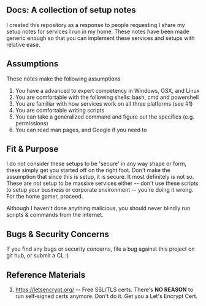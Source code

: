 Docs: A collection of setup notes
---------------------------------
I created this repository as a response to people requesting I share my setup
notes for services I run in my home. These notes have been made generic enough
so that you can implement these services and setups with relative ease.

Assumptions
-----------
These notes make the following assumptions

1. You have a advanced to expert competency in Windows, OSX, and Linux
2. You are comfortable with the following shells: bash, cmd and powershell
3. You are familiar with how services work on all three platforms (see #1)
4. You are comfortable writing scripts
5. You can take a generalized command and figure out the specifics
   (e.g. permissions)
6. You can read man pages, and Google if you need to

Fit & Purpose
-------------
I do not consider these setups to be 'secure' in any way shape or form, these
simply get you started off on the right foot. Don't make the assumption that
since this is setup, it is secure. It most definitely is not so. These are not
setup to be massive services either -- don't use these scripts to setup your
business or corporate environment -- you're doing it wrong. For the home gamer,
proceed.

Although I haven't done anything malicious, you should never blindly run
scripts & commands from the internet.

Bugs & Security Concerns
------------------------
If you find any bugs or security concerns, file a bug against this project on
git hub, or submit a CL :)

Reference Materials
-------------------
1. https://letsencrypt.org/ -- Free SSL/TLS certs. There's **NO REASON** to run
   self-signed certs anymore. Don't do it. Get you a Let's Encrypt Cert.
